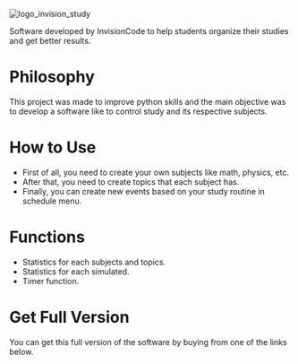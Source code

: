 
![logo_invision_study](https://user-images.githubusercontent.com/95229093/158428286-8bb3475b-22f0-4d9b-bd3d-ca049060c7d6.png)

 Software developed by InvisionCode to help students organize their studies and get better results.
 #
# Philosophy
This project was made to improve python skills and the main objective was to develop a software like to control study and its respective subjects.

# How to Use
* First of all, you need to create your own subjects like math, physics, etc.
* After that, you need to create topics that each subject has.
* Finally, you can create new events based on your study routine in schedule menu.
# Functions
* Statistics for each subjects and topics.
* Statistics for each simulated.
* Timer function.

# Get Full Version
You can get this full version of the software by buying from one of the links below.

